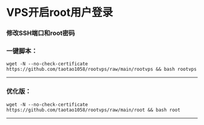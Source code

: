 
#  VPS开启root用户登录

###  修改SSH端口和root密码

###  一键脚本：

```
wget -N --no-check-certificate https://github.com/taotao1058/rootvps/raw/main/rootvps && bash rootvps
```

---

###  优化版：

```
wget -N --no-check-certificate https://github.com/taotao1058/rootvps/raw/main/root && bash root
```

---
